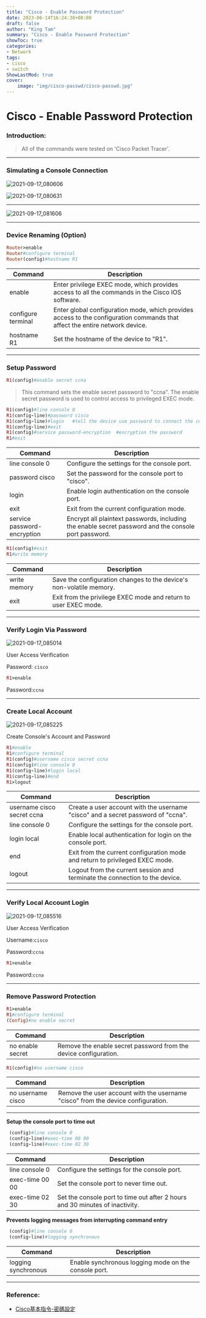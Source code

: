 ```yaml
---
title: "Cisco - Enable Password Protection"
date: 2023-06-14T16:24:38+08:00
draft: false
author: "King Tam"
summary: "Cisco - Enable Password Protection" 
showToc: true
categories:
- Network
tags:
- cisco
- switch
ShowLastMod: true
cover:
    image: "img/cisco-passwd/cisco-passwd.jpg"
---
```


# Cisco - Enable Password Protection


### Introduction:

> All of the commands were tested on 'Cisco Packet Tracer'.

---

### Simulating a Console Connection

![2021-09-17_080606](/img/cisco-passwd/2021-09-17_080606.png)

![2021-09-17_080631](/img/cisco-passwd/2021-09-17_080631.png)

---

![2021-09-17_081606](/img/cisco-passwd/2021-09-17_081606.png)

---

### Device Renaming (Option)


~~~ruby
Router>enable
Router#configure terminal
Router(config)#hostname R1
~~~

| Command            | Description                                                  |
| ------------------ | ------------------------------------------------------------ |
| enable             | Enter privilege EXEC mode, which provides access to all the commands in the Cisco IOS software. |
| configure terminal | Enter global configuration mode, which provides access to the configuration commands that affect the entire network device. |
| hostname R1        | Set the hostname of the device to "R1".                      |

---

### Setup Password

~~~ruby
R1(config)#enable secret ccna
~~~

> This command sets the enable secret password to "ccna". The enable secret password is used to control access to privileged EXEC mode.



~~~ruby
R1(config)#line console 0
R1(config-line)#password cisco
R1(config-line)#login	#tell the device use password to connect the console
R1(config-line)#exit
R1(config)#service password-encryption	#encryption the password
R1#exit
~~~

| Command                     | Description                                                  |
| --------------------------- | ------------------------------------------------------------ |
| line console 0              | Configure the settings for the console port.                 |
| password cisco              | Set the password for the console port to "cisco".            |
| login                       | Enable login authentication on the console port.             |
| exit                        | Exit from the current configuration mode.                    |
| service password-encryption | Encrypt all plaintext passwords, including the enable secret password and the console port password. |



~~~ruby
R1(config)#exit
R1#write memory
~~~

| Command      | Description                                                  |
| ------------ | ------------------------------------------------------------ |
| write memory | Save the configuration changes to the device's non-volatile memory. |
| exit         | Exit from the privilege EXEC mode and return to user EXEC mode. |

---

### Verify  Login Via Password

![2021-09-17_085014](/img/cisco-passwd/2021-09-17_085014.png)

User Access Verification

Password: `cisco`

~~~ruby
R1>enable
~~~

Password:`ccna`





---

### Create Local Account

![2021-09-17_085225](/img/cisco-passwd/2021-09-17_085225.png)

Create Console's Account and Password

~~~ruby
R1#enable
R1#configure terminal
R1(config)#username cisco secret ccna
R1(config)#line console 0
R1(config-line)#login local
R1(config-line)#end
R1>logout
~~~

| Command                    | Description                                                  |
| -------------------------- | ------------------------------------------------------------ |
| username cisco secret ccna | Create a user account with the username "cisco" and a secret password of "ccna". |
| line console 0             | Configure the settings for the console port.                 |
| login local                | Enable local authentication for login on the console port.   |
| end                        | Exit from the current configuration mode and return to privileged EXEC mode. |
| logout                     | Logout from the current session and terminate the connection to the device. |



---

### Verify  Local Account Login

![2021-09-17_085516](/img/cisco-passwd/2021-09-17_085516.png)

User Access Verification

Username:`cisco`

Password:`ccna`

~~~ruby
R1>enable
~~~

Password:`ccna`





---

### Remove Password Protection



~~~ruby
R1>enable
R1#configure terminal
(Config)#no enable secret
~~~

| Command          | Description                                                  |
| ---------------- | ------------------------------------------------------------ |
| no enable secret | Remove the enable secret password from the device configuration. |



~~~ruby
R1(config)#no username cisco
~~~

| Command           | Description                                                  |
| ----------------- | ------------------------------------------------------------ |
| no username cisco | Remove the user account with the username "cisco" from the device configuration. |

---

**Setup the console port to time out**

~~~ruby
 (config)#line console 0
 (config-line)#exec-time 00 00
 (config-line)#exec-time 02 30
~~~

| Command         | Description                                                  |
| --------------- | ------------------------------------------------------------ |
| line console 0  | Configure the settings for the console port.                 |
| exec-time 00 00 | Set the console port to never time out.                      |
| exec-time 02 30 | Set the console port to time out after 2 hours and 30 minutes of inactivity. |

**Prevents logging messages from interrupting command entry**

~~~ruby
 (config)#line console 0
 (config-line)#logging synchronous
~~~

| Command             | Description                                          |
| ------------------- | ---------------------------------------------------- |
| logging synchronous | Enable synchronous logging mode on the console port. |

---

### Reference:

- [Cisco基本指令-密碼設定](https://david50.pixnet.net/blog/post/45217572-%5b%e7%ad%86%e8%a8%98%5dcisco%e5%9f%ba%e6%9c%ac%e6%8c%87%e4%bb%a4-%e5%af%86%e7%a2%bc%e8%a8%ad%e5%ae%9a)
